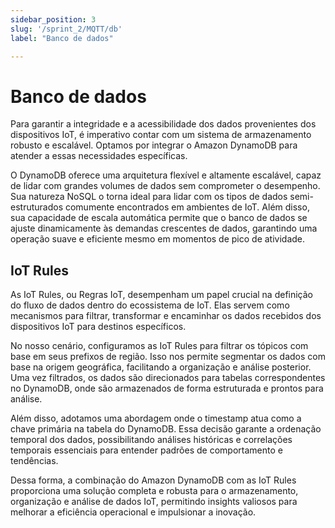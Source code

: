 ```yaml
---
sidebar_position: 3
slug: '/sprint_2/MQTT/db'
label: "Banco de dados"

---
```


# Banco de dados

Para garantir a integridade e a acessibilidade dos dados provenientes dos dispositivos IoT, é imperativo contar com um sistema de armazenamento robusto e escalável. Optamos por integrar o Amazon DynamoDB para atender a essas necessidades específicas.

O DynamoDB oferece uma arquitetura flexível e altamente escalável, capaz de lidar com grandes volumes de dados sem comprometer o desempenho. Sua natureza NoSQL o torna ideal para lidar com os tipos de dados semi-estruturados comumente encontrados em ambientes de IoT. Além disso, sua capacidade de escala automática permite que o banco de dados se ajuste dinamicamente às demandas crescentes de dados, garantindo uma operação suave e eficiente mesmo em momentos de pico de atividade.

## IoT Rules
As IoT Rules, ou Regras IoT, desempenham um papel crucial na definição do fluxo de dados dentro do ecossistema de IoT. Elas servem como mecanismos para filtrar, transformar e encaminhar os dados recebidos dos dispositivos IoT para destinos específicos.

No nosso cenário, configuramos as IoT Rules para filtrar os tópicos com base em seus prefixos de região. Isso nos permite segmentar os dados com base na origem geográfica, facilitando a organização e análise posterior. Uma vez filtrados, os dados são direcionados para tabelas correspondentes no DynamoDB, onde são armazenados de forma estruturada e prontos para análise.

Além disso, adotamos uma abordagem onde o timestamp atua como a chave primária na tabela do DynamoDB. Essa decisão garante a ordenação temporal dos dados, possibilitando análises históricas e correlações temporais essenciais para entender padrões de comportamento e tendências.

Dessa forma, a combinação do Amazon DynamoDB com as IoT Rules proporciona uma solução completa e robusta para o armazenamento, organização e análise de dados IoT, permitindo insights valiosos para melhorar a eficiência operacional e impulsionar a inovação.
